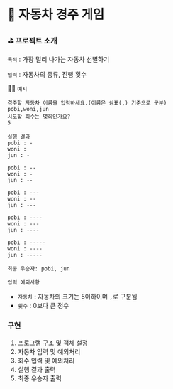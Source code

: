 # 🚗 자동차 경주 게임

### ⛳️ 프로젝트 소개

`목적` : 가장 멀리 나가는 자동차 선별하기

`입력` : 자동차의 종류, 진행 횟수



👨‍💻 `예시`

```
경주할 자동차 이름을 입력하세요.(이름은 쉼표(,) 기준으로 구분)
pobi,woni,jun
시도할 회수는 몇회인가요?
5

실행 결과
pobi : -
woni : 
jun : -

pobi : --
woni : -
jun : --

pobi : ---
woni : --
jun : ---

pobi : ----
woni : ---
jun : ----

pobi : -----
woni : ----
jun : -----

최종 우승자: pobi, jun
```



`입력 예외사항` 

- `자동차` : 자동차의 크기는 5이하이며  `,`로 구분됨
- `횟수` : 0보다 큰 정수



### 구현

1. 프로그램 구조 및 객체 설정
2. 자동차 입력 및 예외처리
3. 회수 입력 및 예외처리
4. 실행 결과 출력
5. 최종 우승자 출력
